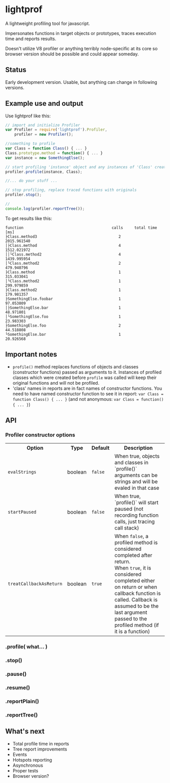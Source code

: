 lightprof
=========

A lightweight profiling tool for javascript.

Impersonates functions in target objects or prototypes, traces execution time and reports results.

Doesn't utilize V8 profiler or anything terribly node-specific at its core so browser version should be possible and could appear someday.

Status
------

Early development version. Usable, but anything can change in following versions.

Example use and output
----------------------

Use lightprof like this:

```javascript
// import and initialize Profiler
var Profiler = require('lightprof').Profiler,
    profiler = new Profiler();

//something to profile
var Class = function Class() { ... }
Class.prototype.method = function() { ... }
var instance = new SomethingElse();

// start profiling 'instance' object and any instances of 'Class' created after this point
profiler.profile(instance, Class);

//... do your stuff ...

// stop profiling, replace traced functions with originals
profiler.stop();

//
console.log(profiler.reportTree());
```

To get results like this:

	function                                       calls     total time [ms]
	├Class.method3                                    2         2015.961540
	│├Class.method                                    4         1512.021972
	││└Class.method2                                  4         1439.995954
	│└Class.method2                                   2          479.940796
	├Class.method                                     1          315.033041
	│└Class.method2                                   1          299.979859
	├Class.method2                                    1          179.981357
	├SomethingElse.foobar                             1           97.053809
	│├SomethingElse.bar                               1           48.971801
	│└SomethingElse.foo                               1           23.983303
	├SomethingElse.foo                                2           44.518808
	└SomethingElse.bar                                1           20.926568

Important notes
---------------

* `profile()` method replaces functions of objects and classes (constructor functions) passed as arguments to it. 
	Instances of profiled classes which were created before `profile` was called will keep their original functions and will not be profiled.
* 'class' names in reports are in fact names of constructor functions. You need to have named constructor function to see it 	in report: `var Class = function Class() { ... }` (and not anonymous: `var Class = function() { ... }`)

API
---

### Profiler constructor options

<table>
    <tr>
		<th>Option</th>
		<th>Type</th>
		<th>Default</th>
		<th>Description</th>
	</tr>
	<tr>
		<td><code>evalStrings</code></td>
		<td>boolean</td>
		<td><code>false</code></td>
		<td>When true, objects and classes in `profile()` arguments can be strings and will be evaled in that case</td>
	</tr>
	<tr>
		<td><code>startPaused</code></td>
		<td>boolean</td>
		<td><code>false</code></td>
		<td>When true, `profile()` will start paused (not recording function calls, just tracing call stack)</td>
	</tr>
	<tr>
		<td><code>treatCallbackAsReturn</code></td>
		<td>boolean</td>
		<td><code>true</code></td>
		<td>
			When <code>false</code>, a profiled method is considered completed after return.<br>When <code>true</code>, it is considered completed either on return or when callback function is called. Callback is assumed to be the last argument passed to the profiled method (if it is a function)
		</td>
	</tr>
</table>

### .profile( what... )

### .stop()

### .pause()

### .resume()

### .reportPlain()

### .reportTree()


What's next
-----------

* Total profile time in reports
* Tree report improvements 
* Events
* Hotspots reporting
* Asynchronous
* Proper tests
* Browser version?